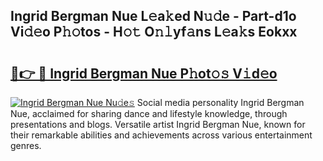 ## Ingrid Bergman Nue L𝚎a𝚔ed N𝚞𝚍e - Part-d1o Vi𝚍𝚎o P𝚑𝚘tos - H𝚘𝚝 O𝚗𝚕yf𝚊ns L𝚎a𝚔s Eokxx

# <h2><a href="http://kf3h33l.oniu.top/?m=Ingrid+Bergman+Nue">🔗👉 🔴 Ingrid Bergman Nue P𝚑ot𝚘𝚜 V𝚒d𝚎o</a></h2>

[![Ingrid Bergman Nue Nu𝚍e𝚜](https://i.imgur.com/0qMVB7G.gif)](http://kf3h33l.oniu.top/?m=Ingrid+Bergman+Nue)
Social media personality Ingrid Bergman Nue, acclaimed for sharing dance and lifestyle knowledge, through presentations and blogs. Versatile artist Ingrid Bergman Nue, known for their remarkable abilities and achievements across various entertainment genres.  
